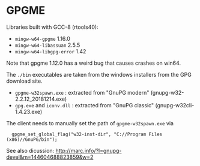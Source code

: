 # GPGME

Libraries built with GCC-8 (rtools40):

  - `mingw-w64-gpgme` 1.16.0
  - `mingw-w64-libassuan` 2.5.5
  - `mingw-w64-libgpg-error` 1.42
  
Note that gpgme 1.12.0 has a weird bug that causes crashes on win64.

The `./bin` executables are taken from the windows installers from the GPG download site.

 - `gpgme-w32spawn.exe` : extracted from "GnuPG modern" (gnupg-w32-2.2.12_20181214.exe)
 - `gpg.exe` and `iconv.dll` : extracted from "GnuPG classic" (gnupg-w32cli-1.4.23.exe)

The client needs to manually set the path of `gpgme-w32spawn.exe` via

      gpgme_set_global_flag("w32-inst-dir", "C://Program Files (x86)//GnuPG/bin");

See also dicussion: http://marc.info/?l=gnupg-devel&m=144604688823859&w=2

